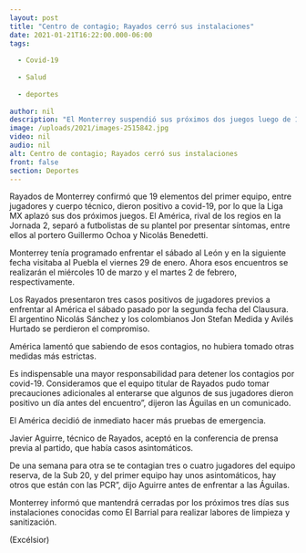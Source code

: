 ```yaml
---
layout: post
title: "Centro de contagio; Rayados cerró sus instalaciones"
date: 2021-01-21T16:22:00.000-06:00
tags:
  
  - Covid-19
  
  - Salud
  
  - deportes
  
author: nil
description: "El Monterrey suspendió sus próximos dos juegos luego de 19 casos de covid-19"
image: /uploads/2021/images-2515842.jpg
video: nil
audio: nil
alt: Centro de contagio; Rayados cerró sus instalaciones
front: false
section: Deportes
---
```


Rayados de Monterrey confirmó que 19 elementos del primer equipo, entre jugadores y cuerpo técnico, dieron positivo a covid-19, por lo que la Liga MX aplazó sus dos próximos juegos. El América, rival de los regios en la Jornada 2, separó a futbolistas de su plantel por presentar síntomas, entre ellos al portero Guillermo Ochoa y Nicolás Benedetti.

Monterrey tenía programado enfrentar el sábado al León y en la siguiente fecha visitaba al Puebla el viernes 29 de enero. Ahora esos encuentros se realizarán el miércoles 10 de marzo y el martes 2 de febrero, respectivamente.

Los Rayados presentaron tres casos positivos de jugadores previos a enfrentar al América el sábado pasado por la segunda fecha del Clausura. El argentino Nicolás Sánchez y los colombianos Jon Stefan Medida y Avilés Hurtado se perdieron el compromiso.

América lamentó que sabiendo de esos contagios, no hubiera tomado otras medidas más estrictas.

Es indispensable una mayor responsabilidad para detener los contagios por covid-19. Consideramos que el equipo titular de Rayados pudo tomar precauciones adicionales al enterarse que algunos de sus jugadores dieron positivo un día antes del encuentro”, dijeron las Águilas en un comunicado.

El América decidió de inmediato hacer más pruebas de emergencia.

Javier Aguirre, técnico de Rayados, aceptó en la conferencia de prensa previa al partido, que había casos asintomáticos.

De una semana para otra se te contagian tres o cuatro jugadores del equipo reserva, de la Sub 20, y del primer equipo hay unos asintomáticos, hay otros que están con las PCR”, dijo Aguirre antes de enfrentar a las Águilas.

Monterrey informó que mantendrá cerradas por los próximos tres días sus instalaciones conocidas como El Barrial para realizar labores de limpieza y sanitización.

(Excélsior)